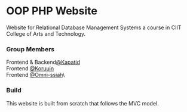 # OOP PHP Website

Website for Relational Database Management Systems a course in CIIT College of Arts
and Technology.

### Group Members

Frontend & Backend[@Kapatid](https://github.com/Kapatid/php-proj)\
Frontend [@Koruuin](https://github.com/Koruuin/php-proj)\
Frontend [@Omni-ssiah](https://github.com/Omni-ssiah/php-proj)\

### Build

This website is built from scratch that follows the MVC model.
